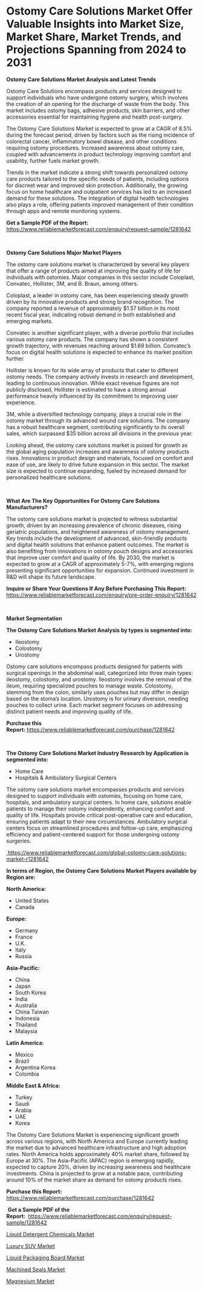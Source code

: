 <p><h1>Ostomy Care Solutions Market Offer Valuable Insights into Market Size, Market Share, Market Trends, and Projections Spanning from 2024 to 2031</h1></p><p><strong>Ostomy Care Solutions Market Analysis and Latest Trends</strong></p>
<p><p>Ostomy Care Solutions encompass products and services designed to support individuals who have undergone ostomy surgery, which involves the creation of an opening for the discharge of waste from the body. This market includes ostomy bags, adhesive products, skin barriers, and other accessories essential for maintaining hygiene and health post-surgery. </p><p>The Ostomy Care Solutions Market is expected to grow at a CAGR of 8.5% during the forecast period, driven by factors such as the rising incidence of colorectal cancer, inflammatory bowel disease, and other conditions requiring ostomy procedures. Increased awareness about ostomy care, coupled with advancements in product technology improving comfort and usability, further fuels market growth. </p><p>Trends in the market indicate a strong shift towards personalized ostomy care products tailored to the specific needs of patients, including options for discreet wear and improved skin protection. Additionally, the growing focus on home healthcare and outpatient services has led to an increased demand for these solutions. The integration of digital health technologies also plays a role, offering patients improved management of their condition through apps and remote monitoring systems.</p></p>
<p><strong>Get a Sample PDF of the Report:&nbsp;</strong> <a href="https://www.reliablemarketforecast.com/enquiry/request-sample/1281642?utm_campaign=1169&utm_medium=2&utm_source=Github&utm_content=ia&utm_term=10122024&utm_id=ostomy-care-solutions">https://www.reliablemarketforecast.com/enquiry/request-sample/1281642</a></p>
<p>&nbsp;</p>
<p><strong>Ostomy Care Solutions Major Market Players</strong></p>
<p><p>The ostomy care solutions market is characterized by several key players that offer a range of products aimed at improving the quality of life for individuals with ostomies. Major companies in this sector include Coloplast, Convatec, Hollister, 3M, and B. Braun, among others. </p><p>Coloplast, a leader in ostomy care, has been experiencing steady growth driven by its innovative products and strong brand recognition. The company reported a revenue of approximately $1.57 billion in its most recent fiscal year, indicating robust demand in both established and emerging markets.</p><p>Convatec is another significant player, with a diverse portfolio that includes various ostomy care products. The company has shown a consistent growth trajectory, with revenues reaching around $1.69 billion. Convatec’s focus on digital health solutions is expected to enhance its market position further.</p><p>Hollister is known for its wide array of products that cater to different ostomy needs. The company actively invests in research and development, leading to continuous innovation. While exact revenue figures are not publicly disclosed, Hollister is estimated to have a strong annual performance heavily influenced by its commitment to improving user experience.</p><p>3M, while a diversified technology company, plays a crucial role in the ostomy market through its advanced wound care solutions. The company has a robust healthcare segment, contributing significantly to its overall sales, which surpassed $35 billion across all divisions in the previous year.</p><p>Looking ahead, the ostomy care solutions market is poised for growth as the global aging population increases and awareness of ostomy products rises. Innovations in product design and materials, focused on comfort and ease of use, are likely to drive future expansion in this sector. The market size is expected to continue expanding, fueled by increased demand for personalized healthcare solutions.</p></p>
<p>&nbsp;</p>
<p><strong>What Are The Key Opportunities For Ostomy Care Solutions Manufacturers?</strong></p>
<p><p>The ostomy care solutions market is projected to witness substantial growth, driven by an increasing prevalence of chronic diseases, rising geriatric populations, and heightened awareness of ostomy management. Key trends include the development of advanced, skin-friendly products and digital health solutions that enhance patient outcomes. The market is also benefiting from innovations in ostomy pouch designs and accessories that improve user comfort and quality of life. By 2030, the market is expected to grow at a CAGR of approximately 5-7%, with emerging regions presenting significant opportunities for expansion. Continued investment in R&D will shape its future landscape.</p></p>
<p><strong>Inquire or Share Your Questions If Any Before Purchasing This Report:</strong> <a href="https://www.reliablemarketforecast.com/enquiry/pre-order-enquiry/1281642?utm_campaign=1169&utm_medium=2&utm_source=Github&utm_content=ia&utm_term=10122024&utm_id=ostomy-care-solutions">https://www.reliablemarketforecast.com/enquiry/pre-order-enquiry/1281642</a></p>
<p>&nbsp;</p>
<p><strong>Market Segmentation</strong></p>
<p><strong>The Ostomy Care Solutions Market Analysis by types is segmented into:</strong></p>
<p><ul><li>Ileostomy</li><li>Colostomy</li><li>Urostomy</li></ul></p>
<p><p>Ostomy care solutions encompass products designed for patients with surgical openings in the abdominal wall, categorized into three main types: ileostomy, colostomy, and urostomy. Ileostomy involves the removal of the ileum, requiring specialized pouches to manage waste. Colostomy, stemming from the colon, similarly uses pouches but may differ in design based on the stoma’s location. Urostomy is for urinary diversion, needing pouches to collect urine. Each market segment focuses on addressing distinct patient needs and improving quality of life.</p></p>
<p><strong>Purchase this Report:&nbsp;</strong><a href="https://www.reliablemarketforecast.com/purchase/1281642?utm_campaign=1169&utm_medium=2&utm_source=Github&utm_content=ia&utm_term=10122024&utm_id=ostomy-care-solutions">https://www.reliablemarketforecast.com/purchase/1281642</a></p>
<p>&nbsp;</p>
<p><strong>The Ostomy Care Solutions Market Industry Research by Application is segmented into:</strong></p>
<p><ul><li>Home Care</li><li>Hospitals & Ambulatory Surgical Centers</li></ul></p>
<p><p>The ostomy care solutions market encompasses products and services designed to support individuals with ostomies, focusing on home care, hospitals, and ambulatory surgical centers. In home care, solutions enable patients to manage their ostomy independently, enhancing comfort and quality of life. Hospitals provide critical post-operative care and education, ensuring patients adapt to their new circumstances. Ambulatory surgical centers focus on streamlined procedures and follow-up care, emphasizing efficiency and patient-centered support for those undergoing ostomy surgeries.</p></p>
<p><a href="https://www.reliablemarketforecast.com/global-ostomy-care-solutions-market-r1281642?utm_campaign=1169&utm_medium=2&utm_source=Github&utm_content=ia&utm_term=10122024&utm_id=ostomy-care-solutions">&nbsp;https://www.reliablemarketforecast.com/global-ostomy-care-solutions-market-r1281642</a></p>
<p><strong>In terms of Region, the Ostomy Care Solutions Market Players available by Region are:</strong></p>
<p>
    <p> <strong> North America: </strong>
        <ul>
            <li>United States</li>
            <li>Canada</li>
        </ul>
        </p> 
    <p> <strong> Europe: </strong>
        <ul>
            <li>Germany</li>
            <li>France</li>
            <li>U.K.</li>
            <li>Italy</li>
            <li>Russia</li>
        </ul>
        </p> 
    <p> <strong> Asia-Pacific: </strong>
        <ul>
            <li>China</li>
            <li>Japan</li>
            <li>South Korea</li>
            <li>India</li>
            <li>Australia</li>
            <li>China Taiwan</li>
            <li>Indonesia</li>
            <li>Thailand</li>
            <li>Malaysia</li>
        </ul>
        </p> 
    <p> <strong> Latin America: </strong>
        <ul>
            <li>Mexico</li>
            <li>Brazil</li>
            <li>Argentina Korea</li>
            <li>Colombia</li>
        </ul>
        </p> 
    <p> <strong> Middle East & Africa: </strong>
        <ul>
            <li>Turkey</li>
            <li>Saudi</li>
            <li>Arabia</li>
            <li>UAE</li>
            <li>Korea</li>
        </ul>
    </p>
    </p>
<p><p>The Ostomy Care Solutions Market is experiencing significant growth across various regions, with North America and Europe currently leading the market due to advanced healthcare infrastructure and high adoption rates. North America holds approximately 40% market share, followed by Europe at 30%. The Asia-Pacific (APAC) region is emerging rapidly, expected to capture 20%, driven by increasing awareness and healthcare investments. China is projected to grow at a notable pace, contributing around 10% of the market share as demand for ostomy products rises.</p></p>
<p><strong>Purchase this Report: </strong><a href="https://www.reliablemarketforecast.com/purchase/1281642?utm_campaign=1169&utm_medium=2&utm_source=Github&utm_content=ia&utm_term=10122024&utm_id=ostomy-care-solutions">https://www.reliablemarketforecast.com/purchase/1281642</a></p>
<p>&nbsp;<strong>Get a Sample PDF of the Report:&nbsp;&nbsp;</strong><a href="https://www.reliablemarketforecast.com/enquiry/request-sample/1281642?utm_campaign=1169&utm_medium=2&utm_source=Github&utm_content=ia&utm_term=10122024&utm_id=ostomy-care-solutions">https://www.reliablemarketforecast.com/enquiry/request-sample/1281642</a></p>
<p><strong></strong></p>
<p><p><a href="https://www.linkedin.com/pulse/liquid-detergent-chemicals-market-overview-significant-growth-2aybe?utm_campaign=1169&utm_medium=2&utm_source=Github&utm_content=ia&utm_term=10122024&utm_id=ostomy-care-solutions">Liquid Detergent Chemicals Market</a></p><p><a href="https://www.linkedin.com/pulse/luxury-suv-market-size-overview-growth-analysis-88-cagr-forecast-vgeae?utm_campaign=1169&utm_medium=2&utm_source=Github&utm_content=ia&utm_term=10122024&utm_id=ostomy-care-solutions">Luxury SUV Market</a></p><p><a href="https://www.linkedin.com/pulse/liquid-packaging-board-market-evolution-regional-adaptations-bi2ic?utm_campaign=1169&utm_medium=2&utm_source=Github&utm_content=ia&utm_term=10122024&utm_id=ostomy-care-solutions">Liquid Packaging Board Market</a></p><p><a href="https://www.linkedin.com/pulse/expanding-global-machined-seals-market-future-growth-prpxc?utm_campaign=1169&utm_medium=2&utm_source=Github&utm_content=ia&utm_term=10122024&utm_id=ostomy-care-solutions">Machined Seals Market</a></p><p><a href="https://www.linkedin.com/pulse/magnesi-karmark-3dxuf?utm_campaign=1169&utm_medium=2&utm_source=Github&utm_content=ia&utm_term=10122024&utm_id=ostomy-care-solutions">Magnesium Market</a></p></p>